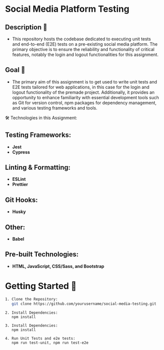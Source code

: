 # Social Media Platform Testing

## Description 📝

- This repository hosts the codebase dedicated to executing unit tests and end-to-end (E2E) tests on a pre-existing social media platform. The primary objective is to ensure the reliability and functionality of critical features, notably the login and logout functionalities for this assignment.

## Goal 🎯

- The primary aim of this assignment is to get used to write unit tests and E2E tests tailored for web applications, in this case for the login and logout functionality of the premade project. Additionally, it provides an opportunity to enhance familiarity with essential development tools such as Git for version control, npm packages for dependency management, and various testing frameworks and tools.

🛠️ Technologies in this Assignment:

## Testing Frameworks:

- **Jest**
- **Cypress**

## Linting & Formatting:

- **ESLint**
- **Prettier**

## Git Hooks:

- **Husky**

## Other:

- **Babel**

## Pre-built Technologies:

- **HTML, JavaScript, CSS/Sass, and Bootstrap**

# Getting Started 🚀

```bash
1. Clone the Repository:
   git clone https://github.com/yourusername/social-media-testing.git
```

```
2. Install Dependencies:
   npm install
```

```
3. Install Dependencies:
   npm install
```

```
4. Run Unit Tests and e2e tests:
   npm run test-unit, npm run test-e2e
```
